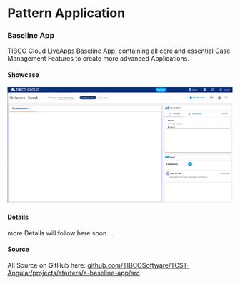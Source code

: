 # Pattern Application
### Baseline App
TIBCO Cloud LiveApps Baseline App, containing all core and essential Case Management Features to create more advanced Applications.

#### Showcase

![alt-text](baseline-app.png "Image")

#### Details
more Details will follow here soon ...

#### Source
All Source on GitHub here: [github.com/TIBCOSoftware/TCST-Angular/projects/starters/a-baseline-app/src](https://github.com/TIBCOSoftware/TCST-Angular/projects/starters/a-baseline-app/src)
